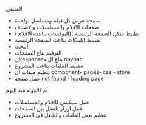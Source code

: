 المتبقي

- صفحة عرض كل فيلم ومسلسل لواحدة
- صفحات الافلام والمسلسلات والاصناف
- تظبيط شكل الصفحة الرئيسية )(البوكسات بتاعت الافلام )
- تظبيط اللينكات بتاعت الصفحة الرئيسية
- البحث
- الترقيم بتاع الصفحات
- الresponsev بتاع ال navbar
- تظبيط الملفات بتاعت المشروع
- تنظيم ملفات ال component- pages- css - store
- عمل صفحة not found - loading page
  
تم الانتهاء منه اليوم

- عمل سيكشن للافلام والمسلسلات
- عمل ازرار للتنقل بين الصفحات
- تنظيم بعض الملفات والشغل في المشروع
